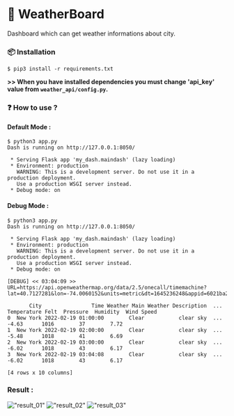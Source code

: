 # 🐍 WeatherBoard

Dashboard which can get weather informations about city.

### 📦 Installation

```
$ pip3 install -r requirements.txt
```

**>> When you have installed dependencies you must change 'api_key' value from ``weather_api/config.py``.**

### ❓ How to use ?

#### Default Mode :

```
$ python3 app.py
Dash is running on http://127.0.0.1:8050/

 * Serving Flask app 'my_dash.maindash' (lazy loading)
 * Environment: production
   WARNING: This is a development server. Do not use it in a production deployment.
   Use a production WSGI server instead.
 * Debug mode: on
```

#### Debug Mode :

```
$ python3 app.py
Dash is running on http://127.0.0.1:8050/

 * Serving Flask app 'my_dash.maindash' (lazy loading)
 * Environment: production
   WARNING: This is a development server. Do not use it in a production deployment.
   Use a production WSGI server instead.
 * Debug mode: on

[DEBUG] << 03:04:09 >>
URL=https://api.openweathermap.org/data/2.5/onecall/timemachine?lat=40.7127281&lon=-74.0060152&units=metric&dt=1645236248&appid=6021ba231b6d784afa939de3dd0b8d83

       City                Time Weather Main Weather Description  ... Temperature Felt  Pressure  Humidity  Wind Speed
0  New York 2022-02-19 01:00:00        Clear           clear sky  ...            -4.63      1016        37        7.72
1  New York 2022-02-19 02:00:00        Clear           clear sky  ...            -5.48      1018        41        6.69
2  New York 2022-02-19 03:00:00        Clear           clear sky  ...            -6.02      1018        43        6.17
3  New York 2022-02-19 03:04:08        Clear           clear sky  ...            -6.02      1018        43        6.17

[4 rows x 10 columns]
```

### Result :
!["result_01"](https://i.imgur.com/ZCWqPJe.png)
!["result_02"](https://i.imgur.com/P4bsF7l.png)
!["result_03"](https://i.imgur.com/WPAPwQO.png)
